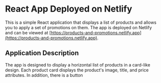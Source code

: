 # React App Deployed on Netlify

This is a simple React application that displays a list of products and allows you to apply a set of promotions on them. The app is deployed on Netlify and can be viewed at [https://products-and-promotions.netlify.app](https://products-and-promotions.netlify.app).

## Application Description

The app is designed to display a horizontal list of products in a card-like design. Each product card displays the product's image, title, and price attributes. In addition, there is a button
